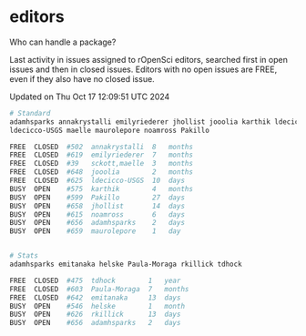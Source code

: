 # editors

Who can handle a package?

Last activity in issues assigned to rOpenSci editors, searched first in open
issues and then in closed issues. Editors with no open issues are FREE, even if
they also have no closed issue.


Updated on Thu Oct 17 12:09:51 UTC 2024

```bash
# Standard
adamhsparks annakrystalli emilyriederer jhollist jooolia karthik ldecicco
ldecicco-USGS maelle maurolepore noamross Pakillo

FREE  CLOSED  #502  annakrystalli  8   months
FREE  CLOSED  #619  emilyriederer  7   months
FREE  CLOSED  #39   sckott,maelle  3   months
FREE  CLOSED  #648  jooolia        2   months
FREE  CLOSED  #625  ldecicco-USGS  10  days
BUSY  OPEN    #575  karthik        4   months
BUSY  OPEN    #599  Pakillo        27  days
BUSY  OPEN    #658  jhollist       14  days
BUSY  OPEN    #615  noamross       6   days
BUSY  OPEN    #656  adamhsparks    2   days
BUSY  OPEN    #659  maurolepore    1   day


# Stats
adamhsparks emitanaka helske Paula-Moraga rkillick tdhock

FREE  CLOSED  #475  tdhock        1   year
FREE  CLOSED  #603  Paula-Moraga  7   months
FREE  CLOSED  #642  emitanaka     13  days
BUSY  OPEN    #546  helske        1   month
BUSY  OPEN    #626  rkillick      13  days
BUSY  OPEN    #656  adamhsparks   2   days
```
